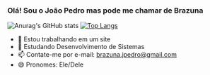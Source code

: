 ### Olá! Sou o João Pedro mas pode me chamar de Brazuna 

![Anurag's GitHub stats](https://github-readme-stats.vercel.app/api?username=Sagnaro&show_icons=true&theme=)
[![Top Langs](https://github-readme-stats.vercel.app/api/top-langs/?username=Sagnaro)](https://github.com/anuraghazra/github-readme-stats)

- 🔭 Estou trabalhando em um site
- 🌱 Estudando Desenvolvimento de Sistemas
- 📫 Contate-me por e-mail: brazuna.jpedro@gmail.com
- 😄 Pronomes: Ele/Dele

